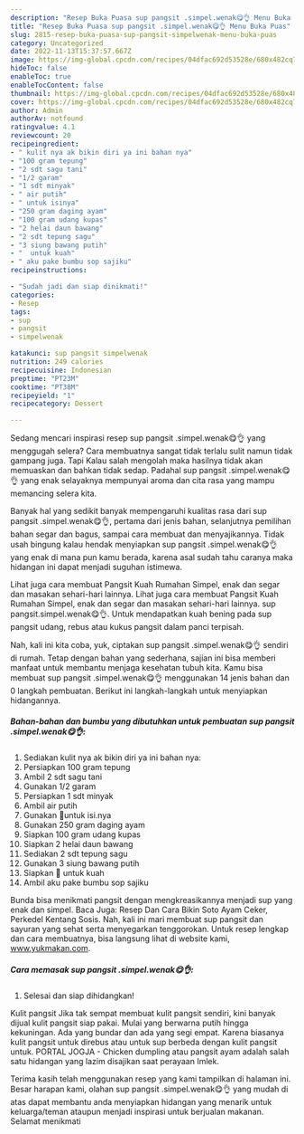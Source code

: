 ```yaml
---
description: "Resep Buka Puasa sup pangsit .simpel.wenak😋👌 Menu Buka Puas"
title: "Resep Buka Puasa sup pangsit .simpel.wenak😋👌 Menu Buka Puas"
slug: 2815-resep-buka-puasa-sup-pangsit-simpelwenak-menu-buka-puas
category: Uncategorized
date: 2022-11-13T15:37:57.667Z
image: https://img-global.cpcdn.com/recipes/04dfac692d53528e/680x482cq70/sup-pangsit-simpelwenak-foto-resep-utama.jpg
hideToc: false
enableToc: true
enableTocContent: false
thumbnail: https://img-global.cpcdn.com/recipes/04dfac692d53528e/680x482cq70/sup-pangsit-simpelwenak-foto-resep-utama.jpg
cover: https://img-global.cpcdn.com/recipes/04dfac692d53528e/680x482cq70/sup-pangsit-simpelwenak-foto-resep-utama.jpg
author: Admin
authorAv: notfound
ratingvalue: 4.1
reviewcount: 20
recipeingredient:
- " kulit nya ak bikin diri ya ini bahan nya"
- "100 gram tepung"
- "2 sdt sagu tani"
- "1/2 garam"
- "1 sdt minyak"
- " air putih"
- " untuk isinya"
- "250 gram daging ayam"
- "100 gram udang kupas"
- "2 helai daun bawang"
- "2 sdt tepung sagu"
- "3 siung bawang putih"
- "  untuk kuah"
- " aku pake bumbu sop sajiku"
recipeinstructions:

- "Sudah jadi dan siap dinikmati!"
categories:
- Resep
tags:
- sup
- pangsit
- simpelwenak

katakunci: sup pangsit simpelwenak 
nutrition: 249 calories
recipecuisine: Indonesian
preptime: "PT23M"
cooktime: "PT38M"
recipeyield: "1"
recipecategory: Dessert

---
```



Sedang mencari inspirasi resep sup pangsit .simpel.wenak😋👌 yang menggugah selera? Cara membuatnya sangat tidak terlalu sulit namun tidak gampang juga. Tapi Kalau salah mengolah maka hasilnya tidak akan memuaskan dan bahkan tidak sedap. Padahal sup pangsit .simpel.wenak😋👌 yang enak selayaknya mempunyai aroma dan cita rasa yang mampu memancing selera kita.


Banyak hal yang sedikit banyak mempengaruhi kualitas rasa dari sup pangsit .simpel.wenak😋👌, pertama dari jenis bahan, selanjutnya pemilihan bahan segar dan bagus, sampai cara membuat dan menyajikannya. Tidak usah bingung kalau hendak menyiapkan sup pangsit .simpel.wenak😋👌 yang enak di mana pun kamu berada, karena asal sudah tahu caranya maka hidangan ini dapat menjadi suguhan istimewa.

Lihat juga cara membuat Pangsit Kuah Rumahan Simpel, enak dan segar dan masakan sehari-hari lainnya. Lihat juga cara membuat Pangsit Kuah Rumahan Simpel, enak dan segar dan masakan sehari-hari lainnya. sup pangsit.simpel.wenak😋👌. Untuk mendapatkan kuah bening pada sup pangsit udang, rebus atau kukus pangsit dalam panci terpisah.


Nah, kali ini kita coba, yuk, ciptakan sup pangsit .simpel.wenak😋👌 sendiri di rumah. Tetap dengan bahan yang sederhana, sajian ini bisa memberi manfaat untuk membantu menjaga kesehatan tubuh kita. Kamu bisa membuat sup pangsit .simpel.wenak😋👌 menggunakan 14 jenis bahan dan 0 langkah pembuatan. Berikut ini langkah-langkah untuk menyiapkan hidangannya.

<!--inarticleads1-->

##### Bahan-bahan dan bumbu yang dibutuhkan untuk pembuatan sup pangsit .simpel.wenak😋👌:

1. Sediakan  kulit nya ak bikin diri ya ini bahan nya:
1. Persiapkan 100 gram tepung
1. Ambil 2 sdt sagu tani
1. Gunakan 1/2 garam
1. Persiapkan 1 sdt minyak
1. Ambil  air putih
1. Gunakan  💖untuk isi.nya
1. Gunakan 250 gram daging ayam
1. Siapkan 100 gram udang kupas
1. Siapkan 2 helai daun bawang
1. Sediakan 2 sdt tepung sagu
1. Gunakan 3 siung bawang putih
1. Siapkan  💖 untuk kuah
1. Ambil  aku pake bumbu sop sajiku


Bunda bisa menikmati pangsit dengan mengkreasikannya menjadi sup yang enak dan simpel. Baca Juga: Resep Dan Cara Bikin Soto Ayam Ceker, Perkedel Kentang Sosis. Nah, kali ini mari membuat sup pangsit dan sayuran yang sehat serta menyegarkan tenggorokan. Untuk resep lengkap dan cara membuatnya, bisa langsung lihat di website kami, www.yukmakan.com. 

<!--inarticleads2-->

##### Cara memasak sup pangsit .simpel.wenak😋👌:


1. Selesai dan siap dihidangkan!

Kulit pangsit Jika tak sempat membuat kulit pangsit sendiri, kini banyak dijual kulit pangsit siap pakai. Mulai yang berwarna putih hingga kekuningan. Ada yang bundar dan ada yang segi empat. Karena biasanya kulit pangsit untuk direbus atau untuk sup berbeda dengan kulit pangsit untuk. PORTAL JOGJA - Chicken dumpling atau pangsit ayam adalah salah satu hidangan yang lazim disajikan saat perayaan Imlek. 

Terima kasih telah menggunakan resep yang kami tampilkan di halaman ini. Besar harapan kami, olahan sup pangsit .simpel.wenak😋👌 yang mudah di atas dapat membantu anda menyiapkan hidangan yang menarik untuk keluarga/teman ataupun menjadi inspirasi untuk berjualan makanan. Selamat menikmati
